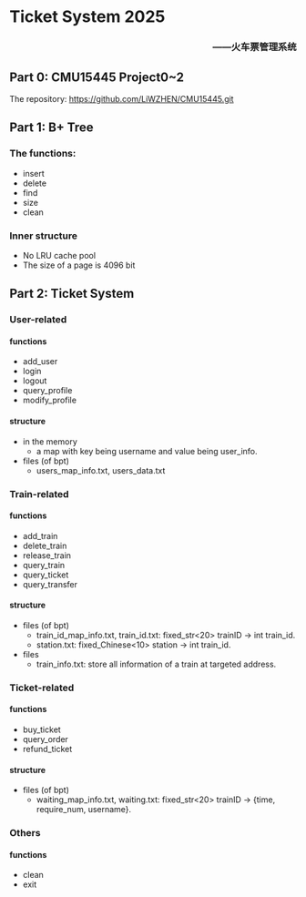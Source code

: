 # Ticket System 2025
### <p align="right"> ——火车票管理系统

## Part 0: CMU15445 Project0~2

The repository: <https://github.com/LiWZHEN/CMU15445.git>

## Part 1: B+ Tree

### The functions:
  - insert
  - delete
  - find
  - size
  - clean

### Inner structure

  - No LRU cache pool
  - The size of a page is 4096 bit

## Part 2: Ticket System

### User-related

#### functions
  - add_user
  - login
  - logout
  - query_profile
  - modify_profile

#### structure
  - in the memory
    - a map with key being username and value being user_info.
  - files (of bpt)
    - users_map_info.txt, users_data.txt

### Train-related

#### functions
  - add_train
  - delete_train
  - release_train
  - query_train
  - query_ticket
  - query_transfer

#### structure
  - files (of bpt)
    - train_id_map_info.txt, train_id.txt: fixed_str<20> trainID -> int train_id.
    - station.txt: fixed_Chinese<10> station -> int train_id.
  - files
    - train_info.txt: store all information of a train at targeted address.

### Ticket-related

#### functions
  - buy_ticket
  - query_order
  - refund_ticket

#### structure
  - files (of bpt)
    - waiting_map_info.txt, waiting.txt: fixed_str<20> trainID -> {time, require_num, username}.

### Others

#### functions
  - clean
  - exit